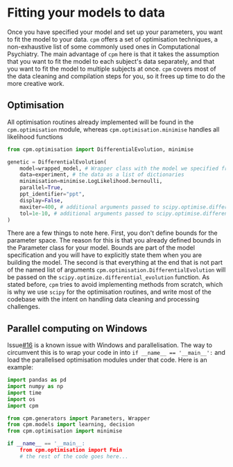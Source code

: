 # Fitting your models to data

Once you have specified your model and set up your parameters, you want to fit the model to your data.
`cpm` offers a set of optimisation techniques, a non-exhaustive list of some commonly used ones in Computational Psychiatry.
The main advantage of `cpm` here is that it takes the assumption that you want to fit the model to each subject's data separately, and that you want to fit the model to multiple subjects at once.
`cpm` covers most of the data cleaning and compilation steps for you, so it frees up time to do the more creative work.

## Optimisation

All optimisation routines already implemented will be found in the `cpm.optimisation` module, whereas `cpm.optimisation.minimise` handles all likelihood functions

```python
from cpm.optimisation import DifferentialEvolution, minimise

genetic = DifferentialEvolution(
    model=wrapped_model, # Wrapper class with the model we specified from before
    data=experiment, # the data as a list of dictionaries
    minimisation=minimise.LogLikelihood.bernoulli,
    parallel=True,
    ppt_identifier="ppt",
    display=False,
    maxiter=400, # additional arguments passed to scipy.optimise.differential_evolution
    tol=1e-10, # additional arguments passed to scipy.optimise.differential_evolution
)
```

There are a few things to note here.
First, you don't define bounds for the parameter space.
The reason for this is that you already defined bounds in the Parameter class for your model.
Bounds are part of the model specification and you will have to explicitly state them when you are building the model.
The second is that everything at the end that is not part of the named list of arguments `cpm.optimisation.DifferentialEvolution` will be passed on the `scipy.optimize.differential_evolution` function.
As stated before,  `cpm` tries to avoid implementing methods from scratch, which is why we use `scipy` for the optimisation routines, and write most of the codebase with the intent on handling data cleaning and processing challenges.

## Parallel computing on Windows

Issue[#16](https://github.com/DevComPsy/modelling-toolbox/issues/16) is a known issue with Windows and parallelisation.
The way to circumvent this is to wrap your code in into `if __name__ == '__main__':` and load the parallelised optimisation modules under that code. Here is an example:

```python
import pandas as pd
import numpy as np
import time
import os
import cpm

from cpm.generators import Parameters, Wrapper
from cpm.models import learning, decision
from cpm.optimisation import minimise

if __name__ == '__main__:
    from cpm.optimisation import Fmin
    # the rest of the code goes here...

```